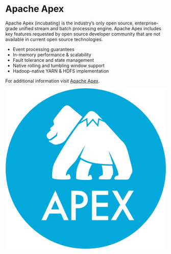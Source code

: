 Apache Apex
================================================================================

Apache Apex (incubating) is the industry’s only open source, enterprise-grade unified stream and batch processing engine.  Apache Apex includes key features requested by open source developer community that are not available in current open source technologies.

* Event processing guarantees
* In-memory performance & scalability
* Fault tolerance and state management
* Native rolling and tumbling window support
* Hadoop-native YARN & HDFS implementation

For additional information visit [Apache Apex](http://apex.incubator.apache.org/).

![](images/apex_logo.png)
